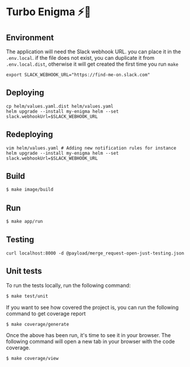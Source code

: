 Turbo Enigma ⚡️🔋
=================

Environment
-----------

The application will need the Slack webhook URL. you can place it in the `.env.local`. 
if the file does not exist, you can duplicate it from `.env.local.dist`, otherwise it will get created the first time you run `make` 
```
export SLACK_WEBHOOK_URL="https://find-me-on.slack.com"
```

Deploying
---------

```
cp helm/values.yaml.dist helm/values.yaml
helm upgrade --install my-enigma helm --set slack.webhookUrl=$SLACK_WEBHOOK_URL
```

Redeploying
---------

```
vim helm/values.yaml # Adding new notification rules for instance
helm upgrade --install my-enigma helm --set slack.webhookUrl=$SLACK_WEBHOOK_URL
```

Build
-----

```sh
$ make image/build
```

Run
---

```sh
$ make app/run
```

Testing
-------

```
curl localhost:8000 -d @payload/merge_request-open-just-testing.json
```

Unit tests
----------

To run the tests locally, run the following command:

```sh
$ make test/unit
```

If you want to see how covered the project is, you can run the following command to get coverage report
```sh
$ make coverage/generate
```

Once the above has been run, it's time to see it in your browser. The following command will open a new tab in your browser with the code coverage.

```sh
$ make coverage/view
```
